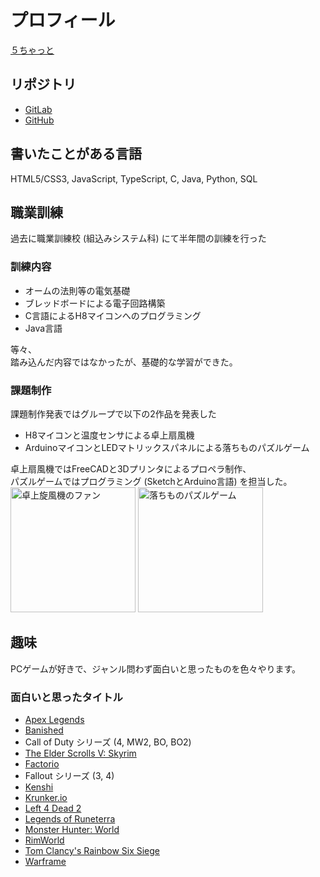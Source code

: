 # プロフィール
[５ちゃっと](https://5chat.site/)

## リポジトリ
- [GitLab](https://gitlab.com/S-Del)
- [GitHub](https://github.com/S-Del)

## 書いたことがある言語
HTML5/CSS3, JavaScript, TypeScript, C, Java, Python, SQL

## 職業訓練
過去に職業訓練校 (組込みシステム科) にて半年間の訓練を行った  
### 訓練内容
- オームの法則等の電気基礎
- ブレッドボードによる電子回路構築
- C言語によるH8マイコンへのプログラミング
- Java言語

等々、  
踏み込んだ内容ではなかったが、基礎的な学習ができた。

### 課題制作
課題制作発表ではグループで以下の2作品を発表した
- H8マイコンと温度センサによる卓上扇風機
- ArduinoマイコンとLEDマトリックスパネルによる落ちものパズルゲーム

卓上扇風機ではFreeCADと3Dプリンタによるプロペラ制作、  
パズルゲームではプログラミング (SketchとArduino言語) を担当した。  
<img src="https://user-images.githubusercontent.com/52993483/89760280-0312e980-db27-11ea-9263-68ab54b20f8f.png"
     alt="卓上旋風機のファン"
     height="200">
<img src="https://user-images.githubusercontent.com/52993483/89773998-f484fc00-db3f-11ea-8c81-86dff0b65555.gif"
     alt="落ちものパズルゲーム"
     height="200">

## 趣味
PCゲームが好きで、ジャンル問わず面白いと思ったものを色々やります。  
### 面白いと思ったタイトル
- [Apex Legends](https://www.ea.com/ja-jp/games/apex-legends)
- [Banished](https://store.steampowered.com/app/242920/Banished/)
- Call of Duty シリーズ (4, MW2, BO, BO2)
- [The Elder Scrolls V: Skyrim](https://store.steampowered.com/app/72850/The_Elder_Scrolls_V_Skyrim/)
- [Factorio](https://store.steampowered.com/app/427520/Factorio/)
- Fallout シリーズ (3, 4)
- [Kenshi](https://store.steampowered.com/app/233860/Kenshi/)
- [Krunker.io](https://krunker.io/)
- [Left 4 Dead 2](https://store.steampowered.com/app/550/Left_4_Dead_2/)
- [Legends of Runeterra](https://playruneterra.com/)
- [Monster Hunter: World](https://store.steampowered.com/app/582010/Monster_Hunter_World/)
- [RimWorld](https://store.steampowered.com/app/294100/RimWorld/)
- [Tom Clancy's Rainbow Six Siege](https://store.steampowered.com/app/359550/Tom_Clancys_Rainbow_Six_Siege/)
- [Warframe](https://store.steampowered.com/app/230410/Warframe/)